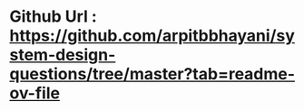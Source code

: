 # Github Url : <https://github.com/arpitbbhayani/system-design-questions/tree/master?tab=readme-ov-file>
